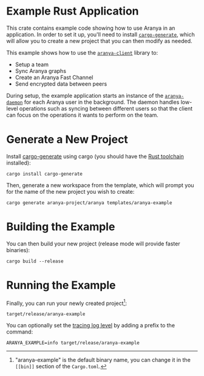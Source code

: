 # Example Rust Application

This crate contains example code showing how to use Aranya in an application. In order to set it up, you'll need to install [`cargo-generate`](https://crates.io/crates/cargo-generate), which will allow you to create a new project that you can then modify as needed.

This example shows how to use the [`aranya-client`](../../crates/aranya-client) library to:
- Setup a team
- Sync Aranya graphs
- Create an Aranya Fast Channel
- Send encrypted data between peers

During setup, the example application starts an instance of the [`aranya-daemon`](../../crates/aranya-daemon) for each Aranya user in the background. The daemon handles low-level operations such as syncing between different users so that the client can focus on the operations it wants to perform on the team.

# Generate a New Project

Install [cargo-generate](https://crates.io/crates/cargo-generate) using cargo (you should have the [Rust toolchain](https://www.rust-lang.org/tools/install) installed):
```
cargo install cargo-generate
```

Then, generate a new workspace from the template, which will prompt you for the name of the new project you wish to create:
```
cargo generate aranya-project/aranya templates/aranya-example
```

# Building the Example

You can then build your new project (release mode will provide faster binaries):
```
cargo build --release
```

# Running the Example

Finally, you can run your newly created project[^1]:
```
target/release/aranya-example
```

You can optionally set the [tracing log level](https://docs.rs/tracing/latest/tracing/struct.Level.html#impl-Level) by adding a prefix to the command:
```
ARANYA_EXAMPLE=info target/release/aranya-example
```

[^1]: "aranya-example" is the default binary name, you can change it in the `[[bin]]` section of the `Cargo.toml`.